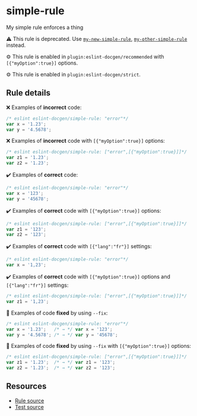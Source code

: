 # simple-rule

My simple rule enforces a thing

⚠️ This rule is deprecated. Use [`my-new-simple-rule`](my-new-simple-rule.md), [`my-other-simple-rule`](my-other-simple-rule.md) instead.

⚙️ This rule is enabled in `plugin:eslint-docgen/recommended` with `[{"myOption":true}]` options.

⚙️ This rule is enabled in `plugin:eslint-docgen/strict`.

## Rule details

❌ Examples of **incorrect** code:
```js
/* eslint eslint-docgen/simple-rule: "error"*/
var x = '1.23';
var y = '4.5678';
```

❌ Examples of **incorrect** code with `[{"myOption":true}]` options:
```js
/* eslint eslint-docgen/simple-rule: ["error",[{"myOption":true}]]*/
var z1 = '1.23';
var z2 = '1.23';
```

✔️ Examples of **correct** code:
```js
/* eslint eslint-docgen/simple-rule: "error"*/
var x = '123';
var y = '45678';
```

✔️ Examples of **correct** code with `[{"myOption":true}]` options:
```js
/* eslint eslint-docgen/simple-rule: ["error",[{"myOption":true}]]*/
var z1 = '123';
var z2 = '123';
```

✔️ Examples of **correct** code with `[{"lang":"fr"}]` settings:
```js
/* eslint eslint-docgen/simple-rule: "error"*/
var x = '1,23';
```

✔️ Examples of **correct** code with `[{"myOption":true}]` options and `[{"lang":"fr"}]` settings:
```js
/* eslint eslint-docgen/simple-rule: ["error",[{"myOption":true}]]*/
var z1 = '1,23';
```

🔧 Examples of code **fixed** by using  `--fix`:
```js
/* eslint eslint-docgen/simple-rule: "error"*/
var x = '1.23';   /* → */ var x = '123';
var y = '4.5678'; /* → */ var y = '45678';
```

🔧 Examples of code **fixed** by using  `--fix` with `[{"myOption":true}]` options:
```js
/* eslint eslint-docgen/simple-rule: ["error",[{"myOption":true}]]*/
var z1 = '1.23';  /* → */ var z1 = '123';
var z2 = '1.23';  /* → */ var z2 = '123';
```

## Resources

* [Rule source](/rules/simple-rule.js)
* [Test source](/tests/simple-rule.js)
